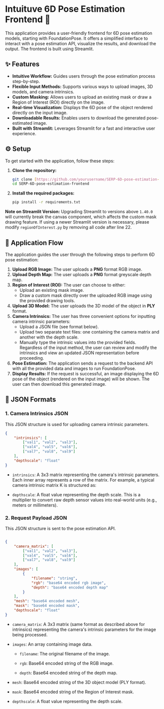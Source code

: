 # Intuituve 6D Pose Estimation Frontend 🚀

This application provides a user-friendly frontend for 6D pose estimation models, starting with FoundationPose. It offers a simplified interface to interact with a pose estimation API, visualize the results, and download the output. The frontend is built using Streamlit.

## ✨ Features

* **Intuitive Workflow:** Guides users through the pose estimation process step-by-step.
* **Flexible Input Methods:** Supports various ways to upload images, 3D models, and camera intrinsics.
* **Custom Masking:** Allows users to upload an existing mask or draw a Region of Interest (ROI) directly on the image.
* **Real-time Visualization:** Displays the 6D pose of the object rendered directly on the input image.
* **Downloadable Results:** Enables users to download the generated pose-estimated image.
* **Built with Streamlit:** Leverages Streamlit for a fast and interactive user experience.

## ⚙️ Setup

To get started with the application, follow these steps:

1.  **Clone the repository:**
    ```bash
    git clone [https://github.com/yourusername/SERP-6D-pose-estimation-frontend.git](https://github.com/yourusername/SERP-6D-pose-estimation-frontend.git)
    cd SERP-6D-pose-estimation-frontend
    ```
2.  **Install the required packages:**
    ```bash
    pip install -r requirements.txt
    ```

**Note on Streamlit Version:**
Upgrading Streamlit to versions above `1.40.0` will currently break the canvas component, which affects the custom mask drawing feature. If using a newer Streamlit version is necessary, please modify `regionOfInterest.py` by removing all code after line 22.

## 🚀 Application Flow

The application guides the user through the following steps to perform 6D pose estimation:

1.  **Upload RGB Image:** The user uploads a **PNG** format RGB image.
2.  **Upload Depth Map:** The user uploads a **PNG** format greyscale depth map.
3.  **Region of Interest (ROI):** The user can choose to either:
    * Upload an existing mask image.
    * Draw a custom mask directly over the uploaded RGB image using the provided drawing tools.
4.  **Upload 3D Model:** The user uploads the 3D model of the object in **PLY** format.
5.  **Camera Intrinsics:** The user has three convenient options for inputting camera intrinsic parameters:
    * Upload a JSON file (see format below).
    * Upload two separate text files: one containing the camera matrix and another with the depth scale.
    * Manually type the intrinsic values into the provided fields.
    Regardless of the input method, the user can review and modify the intrinsics and view an updated JSON representation before proceeding.
6.  **Pose Estimation:** The application sends a request to the backend API with all the provided data and images to run FoundationPose.
7.  **Display Results:** If the request is successful, an image displaying the 6D pose of the object (rendered on the input image) will be shown. The user can then download this generated image.

## 📄 JSON Formats

### 1. Camera Intrinsics JSON

This JSON structure is used for uploading camera intrinsic parameters.

```json
{
    "intrinsics": [
        ["val1", "val2", "val3"],
        ["val4", "val5", "val6"],
        ["val7", "val8", "val9"]
    ],
    "depthscale": "float"
}
```
- ```intrinsics```: A 3x3 matrix representing the camera's intrinsic parameters. Each inner array represents a row of the matrix. For example, a typical camera intrinsic matrix K is structured as:

- ```depthscale```: A float value representing the depth scale. This is a multiplier to convert raw depth sensor values into real-world units (e.g., meters or millimeters).

### 2. Request Payload JSON

This JSON structure is sent to the pose estimation API.
```JSON

{
    "camera_matrix": [
        ["val1", "val2", "val3"],
        ["val4", "val5", "val6"],
        ["val7", "val8", "val9"]
    ],
    "images": [
        {
            "filename": "string",
            "rgb": "base64 encoded rgb image",
            "depth": "base64 encoded depth map"
        }
    ],
    "mesh": "base64 encoded mesh",
    "mask": "base64 encoded mask",
    "depthscale": "float"
}
```
- ```camera_matrix```: A 3x3 matrix (same format as described above for intrinsics) representing the camera's intrinsic parameters for the image being processed.

- ```images```: An array containing image data.

    - ```filename```: The original filename of the image.

    - ```rgb```: Base64 encoded string of the RGB image.

    - ```depth```: Base64 encoded string of the depth map.

- ```mesh```: Base64 encoded string of the 3D object model (PLY format).

- ```mask```: Base64 encoded string of the Region of Interest mask.

- ```depthscale```: A float value representing the depth scale.